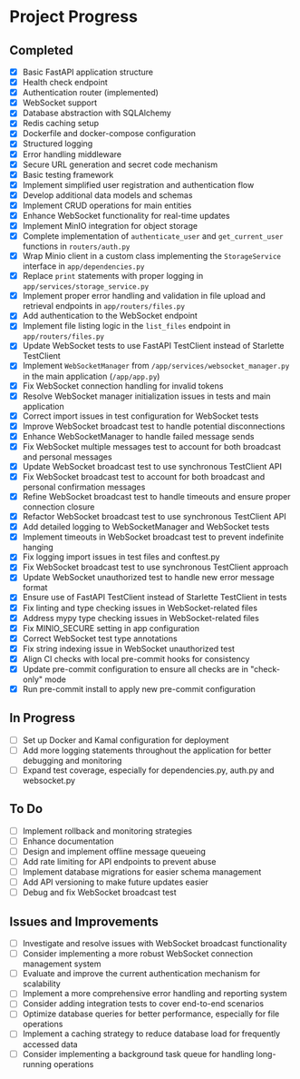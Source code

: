 # Project Progress

## Completed
- [x] Basic FastAPI application structure
- [x] Health check endpoint
- [x] Authentication router (implemented)
- [x] WebSocket support
- [x] Database abstraction with SQLAlchemy
- [x] Redis caching setup
- [x] Dockerfile and docker-compose configuration
- [x] Structured logging
- [x] Error handling middleware
- [x] Secure URL generation and secret code mechanism
- [x] Basic testing framework
- [x] Implement simplified user registration and authentication flow
- [x] Develop additional data models and schemas
- [x] Implement CRUD operations for main entities
- [x] Enhance WebSocket functionality for real-time updates
- [x] Implement MinIO integration for object storage
- [x] Complete implementation of `authenticate_user` and `get_current_user` functions in `routers/auth.py`
- [x] Wrap Minio client in a custom class implementing the `StorageService` interface in `app/dependencies.py`
- [x] Replace `print` statements with proper logging in `app/services/storage_service.py`
- [x] Implement proper error handling and validation in file upload and retrieval endpoints in `app/routers/files.py`
- [x] Add authentication to the WebSocket endpoint
- [x] Implement file listing logic in the `list_files` endpoint in `app/routers/files.py`
- [x] Update WebSocket tests to use FastAPI TestClient instead of Starlette TestClient
- [x] Implement `WebSocketManager` from `/app/services/websocket_manager.py` in the main application (`/app/app.py`)
- [x] Fix WebSocket connection handling for invalid tokens
- [x] Resolve WebSocket manager initialization issues in tests and main application
- [x] Correct import issues in test configuration for WebSocket tests
- [x] Improve WebSocket broadcast test to handle potential disconnections
- [x] Enhance WebSocketManager to handle failed message sends
- [x] Fix WebSocket multiple messages test to account for both broadcast and personal messages
- [x] Update WebSocket broadcast test to use synchronous TestClient API
- [x] Fix WebSocket broadcast test to account for both broadcast and personal confirmation messages
- [x] Refine WebSocket broadcast test to handle timeouts and ensure proper connection closure
- [x] Refactor WebSocket broadcast test to use synchronous TestClient API
- [x] Add detailed logging to WebSocketManager and WebSocket tests
- [x] Implement timeouts in WebSocket broadcast test to prevent indefinite hanging
- [x] Fix logging import issues in test files and conftest.py
- [x] Fix WebSocket broadcast test to use synchronous TestClient approach
- [x] Update WebSocket unauthorized test to handle new error message format
- [x] Ensure use of FastAPI TestClient instead of Starlette TestClient in tests
- [x] Fix linting and type checking issues in WebSocket-related files
- [x] Address mypy type checking issues in WebSocket-related files
- [x] Fix MINIO_SECURE setting in app configuration
- [x] Correct WebSocket test type annotations
- [x] Fix string indexing issue in WebSocket unauthorized test
- [x] Align CI checks with local pre-commit hooks for consistency
- [x] Update pre-commit configuration to ensure all checks are in "check-only" mode
- [x] Run pre-commit install to apply new pre-commit configuration

## In Progress
- [ ] Set up Docker and Kamal configuration for deployment
- [ ] Add more logging statements throughout the application for better debugging and monitoring
- [ ] Expand test coverage, especially for dependencies.py, auth.py and websocket.py

## To Do
- [ ] Implement rollback and monitoring strategies
- [ ] Enhance documentation
- [ ] Design and implement offline message queueing
- [ ] Add rate limiting for API endpoints to prevent abuse
- [ ] Implement database migrations for easier schema management
- [ ] Add API versioning to make future updates easier
- [ ] Debug and fix WebSocket broadcast test

## Issues and Improvements
- [ ] Investigate and resolve issues with WebSocket broadcast functionality
- [ ] Consider implementing a more robust WebSocket connection management system
- [ ] Evaluate and improve the current authentication mechanism for scalability
- [ ] Implement a more comprehensive error handling and reporting system
- [ ] Consider adding integration tests to cover end-to-end scenarios
- [ ] Optimize database queries for better performance, especially for file operations
- [ ] Implement a caching strategy to reduce database load for frequently accessed data
- [ ] Consider implementing a background task queue for handling long-running operations
